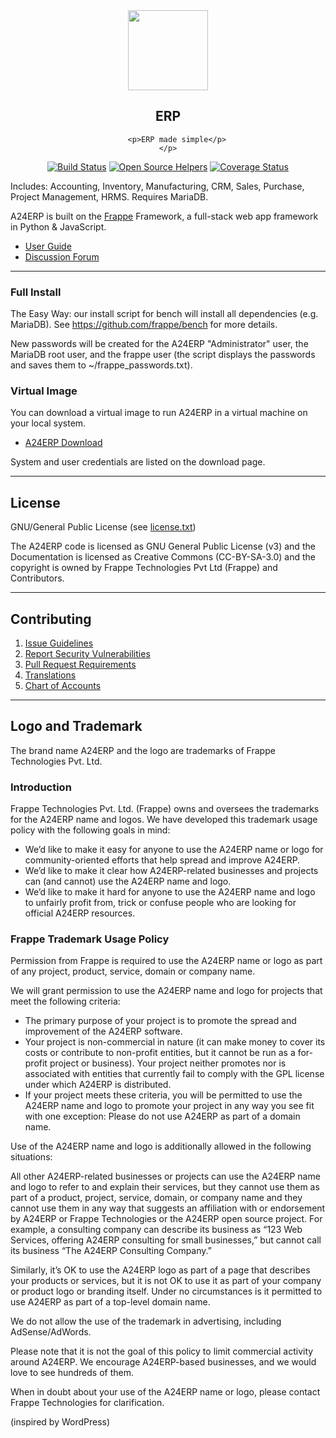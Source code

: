 <div align="center">
    <img src="https://github.com/frappe/design/blob/master/logos/logo-2019/erpnext-logo.png" height="128">
    <h2>ERP</h2>
    <p align="center">
    
    
        <p>ERP made simple</p>
    </p>

[![Build Status](https://travis-ci.com/frappe/erpnext.png)](https://travis-ci.com/frappe/erpnext)
[![Open Source Helpers](https://www.codetriage.com/frappe/erpnext/badges/users.svg)](https://www.codetriage.com/frappe/erpnext)
[![Coverage Status](https://coveralls.io/repos/github/frappe/erpnext/badge.svg?branch=develop)](https://coveralls.io/github/frappe/erpnext?branch=develop)


</div>

Includes: Accounting, Inventory, Manufacturing, CRM, Sales, Purchase, Project Management, HRMS. Requires MariaDB.

A24ERP is built on the [Frappe](https://github.com/frappe/frappe) Framework, a full-stack web app framework in Python & JavaScript.

- [User Guide](https://ascent24.io/docs/user)
- [Discussion Forum](https://discuss.ascent24.io/)

---

### Full Install

The Easy Way: our install script for bench will install all dependencies (e.g. MariaDB). See https://github.com/frappe/bench for more details.

New passwords will be created for the A24ERP "Administrator" user, the MariaDB root user, and the frappe user (the script displays the passwords and saves them to ~/frappe_passwords.txt).

### Virtual Image

You can download a virtual image to run A24ERP in a virtual machine on your local system.

- [A24ERP Download](http://ascent24.io/download)

System and user credentials are listed on the download page.

---

## License

GNU/General Public License (see [license.txt](license.txt))

The A24ERP code is licensed as GNU General Public License (v3) and the Documentation is licensed as Creative Commons (CC-BY-SA-3.0) and the copyright is owned by Frappe Technologies Pvt Ltd (Frappe) and Contributors.

---

## Contributing

1. [Issue Guidelines](https://github.com/frappe/erpnext/wiki/Issue-Guidelines)
1. [Report Security Vulnerabilities](https://ascent24.io/report)
1. [Pull Request Requirements](https://github.com/frappe/erpnext/wiki/Contribution-Guidelines)
1. [Translations](https://translate.ascent24.io)
1. [Chart of Accounts](https://charts.ascent24.io)

---

## Logo and Trademark

The brand name A24ERP and the logo are trademarks of Frappe Technologies Pvt. Ltd.

### Introduction

Frappe Technologies Pvt. Ltd. (Frappe) owns and oversees the trademarks for the A24ERP name and logos. We have developed this trademark usage policy with the following goals in mind:

- We’d like to make it easy for anyone to use the A24ERP name or logo for community-oriented efforts that help spread and improve A24ERP.
- We’d like to make it clear how A24ERP-related businesses and projects can (and cannot) use the A24ERP name and logo.
- We’d like to make it hard for anyone to use the A24ERP name and logo to unfairly profit from, trick or confuse people who are looking for official A24ERP resources.

### Frappe Trademark Usage Policy

Permission from Frappe is required to use the A24ERP name or logo as part of any project, product, service, domain or company name.

We will grant permission to use the A24ERP name and logo for projects that meet the following criteria:

- The primary purpose of your project is to promote the spread and improvement of the A24ERP software.
- Your project is non-commercial in nature (it can make money to cover its costs or contribute to non-profit entities, but it cannot be run as a for-profit project or business).
Your project neither promotes nor is associated with entities that currently fail to comply with the GPL license under which A24ERP is distributed.
- If your project meets these criteria, you will be permitted to use the A24ERP name and logo to promote your project in any way you see fit with one exception: Please do not use A24ERP as part of a domain name.

Use of the A24ERP name and logo is additionally allowed in the following situations:

All other A24ERP-related businesses or projects can use the A24ERP name and logo to refer to and explain their services, but they cannot use them as part of a product, project, service, domain, or company name and they cannot use them in any way that suggests an affiliation with or endorsement by A24ERP or Frappe Technologies or the A24ERP open source project. For example, a consulting company can describe its business as “123 Web Services, offering A24ERP consulting for small businesses,” but cannot call its business “The A24ERP Consulting Company.”

Similarly, it’s OK to use the A24ERP logo as part of a page that describes your products or services, but it is not OK to use it as part of your company or product logo or branding itself. Under no circumstances is it permitted to use A24ERP as part of a top-level domain name.

We do not allow the use of the trademark in advertising, including AdSense/AdWords.

Please note that it is not the goal of this policy to limit commercial activity around A24ERP. We encourage A24ERP-based businesses, and we would love to see hundreds of them.

When in doubt about your use of the A24ERP name or logo, please contact Frappe Technologies for clarification.

(inspired by WordPress)
